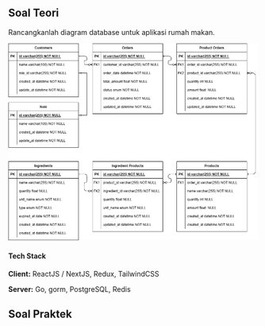 ## Soal Teori

Rancangkanlah diagram database untuk aplikasi rumah makan.



![ERD restaurant app](./erd.png)


#### Tech Stack

**Client:** ReactJS / NextJS, Redux, TailwindCSS

**Server:** Go, gorm, PostgreSQL, Redis

## Soal Praktek